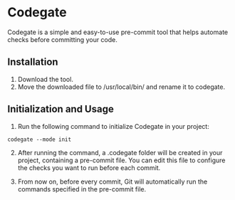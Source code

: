 # Codegate 

Codegate is a simple and easy-to-use pre-commit tool that helps automate checks before committing your code.

## Installation

1. Download the tool.
2. Move the downloaded file to /usr/local/bin/ and rename it to codegate.


## Initialization and Usage
1. Run the following command to initialize Codegate in your project:
```
codegate --mode init
```

2. After running the command, a .codegate folder will be created in your project, containing a pre-commit file. You can edit this file to configure the checks you want to run before each commit.



3. From now on, before every commit, Git will automatically run the commands specified in the pre-commit file.

